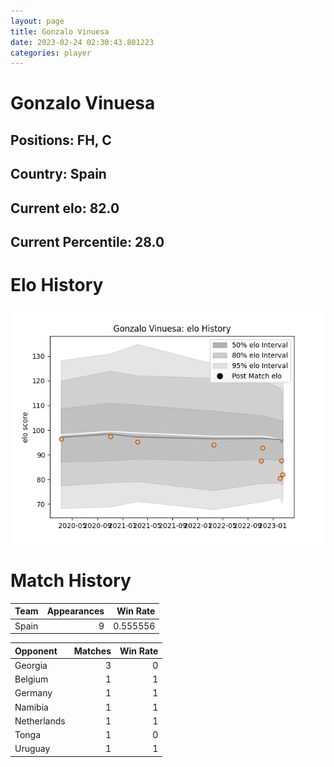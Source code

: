 ```yaml
---  
layout: page  
title: Gonzalo Vinuesa  
date: 2023-02-24 02:30:43.801223  
categories: player  
---
```

# Gonzalo Vinuesa

## Positions: FH, C

## Country: Spain

## Current elo: 82.0

## Current Percentile: 28.0

# Elo History


![elo history](history_GonzaloVinuesa.png)
# Match History


| Team   |   Appearances |   Win Rate |
|:-------|--------------:|-----------:|
| Spain  |             9 |   0.555556 |

| Opponent    |   Matches |   Win Rate |
|:------------|----------:|-----------:|
| Georgia     |         3 |          0 |
| Belgium     |         1 |          1 |
| Germany     |         1 |          1 |
| Namibia     |         1 |          1 |
| Netherlands |         1 |          1 |
| Tonga       |         1 |          0 |
| Uruguay     |         1 |          1 |